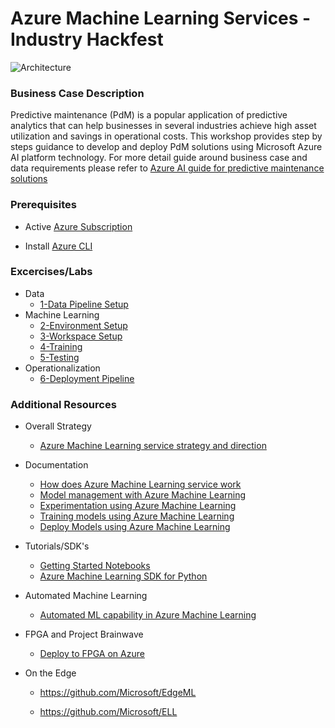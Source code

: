 # Azure Machine Learning Services - Industry Hackfest

![Architecture](https://raw.githubusercontent.com/jomit/AMLWorkshop/master/images/architecture.png)

### Business Case Description

Predictive maintenance (PdM) is a popular application of predictive analytics that can help businesses in several industries achieve high asset utilization and savings in operational costs. This workshop provides step by steps guidance to develop and deploy PdM solutions using Microsoft Azure AI platform technology. For more detail guide around business case and data requirements please refer to [Azure AI guide for predictive maintenance solutions](https://docs.microsoft.com/en-us/azure/machine-learning/team-data-science-process/cortana-analytics-playbook-predictive-maintenance)

### Prerequisites

- Active [Azure Subscription](https://azure.microsoft.com/en-us/free/)

- Install [Azure CLI](https://docs.microsoft.com/en-us/cli/azure/install-azure-cli?view=azure-cli-latest)

### Excercises/Labs

- Data
    - [1-Data Pipeline Setup](https://github.com/jomit/AMLWorkshop/blob/master/1-DataPipeline/README.md) 
- Machine Learning
    - [2-Environment Setup](https://github.com/jomit/AMLWorkshop/blob/master/2-EnvironmentSetup/README.md)
    - [3-Workspace Setup](https://github.com/jomit/AMLWorkshop/blob/master/3-WorkspaceSetup/README.md)
    - [4-Training](https://github.com/jomit/AMLWorkshop/blob/master/4-Training/README.md)
    - [5-Testing](https://github.com/jomit/AMLWorkshop/blob/master/5-Testing/README.md)
- Operationalization
    - [6-Deployment Pipeline](https://github.com/jomit/AMLWorkshop/blob/master/6-DeploymentPipeline/README.md)


### Additional Resources

- Overall Strategy

    - [Azure Machine Learning service strategy and direction](https://azure.microsoft.com/en-us/blog/azure-ai-making-ai-real-for-business/)

- Documentation 

    - [How does Azure Machine Learning service work](https://docs.microsoft.com/en-us/azure/machine-learning/service/concept-azure-machine-learning-architecture)
    - [Model management with Azure Machine Learning](https://docs.microsoft.com/en-us/azure/machine-learning/service/concept-model-management-and-deployment)
    - [Experimentation using Azure Machine Learning](https://azure.microsoft.com/en-us/blog/experimentation-using-azure-machine-learning/)
    - [Training models using Azure Machine Learning](https://docs.microsoft.com/en-us/azure/machine-learning/service/how-to-set-up-training-targets)
    - [Deploy Models using Azure Machine Learning](https://docs.microsoft.com/en-us/azure/machine-learning/service/how-to-deploy-and-where)

- Tutorials/SDK's

    - [Getting Started Notebooks](https://github.com/Azure/MachineLearningNotebooks/tree/master/how-to-use-azureml)
    - [Azure Machine Learning SDK for Python](https://docs.microsoft.com/en-us/python/api/overview/azure/ml/intro?view=azure-ml-py)

- Automated Machine Learning

    - [Automated ML capability in Azure Machine Learning](https://azure.microsoft.com/en-us/blog/announcing-automated-ml-capability-in-azure-machine-learning/)

- FPGA and Project Brainwave

    - [Deploy to FPGA on Azure](https://docs.microsoft.com/en-us/azure/machine-learning/service/how-to-deploy-fpga-web-service)

- On the Edge

    - https://github.com/Microsoft/EdgeML
    
    - https://github.com/Microsoft/ELL


